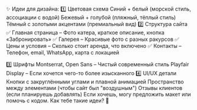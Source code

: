 ✨ Идеи для дизайна:
1️⃣ Цветовая схема
Синий + белый (морской стиль, ассоциации с водой)
Бежевый + голубой (пляжный, тёплый стиль)
Тёмный с золотыми акцентами (премиальный вид)
2️⃣ Структура сайта
✅ Главная страница – Фото катера, краткое описание, кнопка «Забронировать»
✅ Галерея – Красивые фото с разных ракурсов
✅ Цены и условия – Сколько стоит аренда, что включено
✅ Контакты – Телефон, email, WhatsApp, карта с локацией

3️⃣ Шрифты
Montserrat, Open Sans – Чистый современный стиль
Playfair Display – Если хочется чего-то более изысканного
4️⃣ UI/UX детали
Кнопки с закруглёнными углами и плавной анимацией
Пространство между элементами (чтобы сайт был "воздушным")
Отзывы клиентов (если планируешь добавлять)
Если хочешь, могу предложить макет или помочь с кодом. Как тебе такие идеи? 🚀